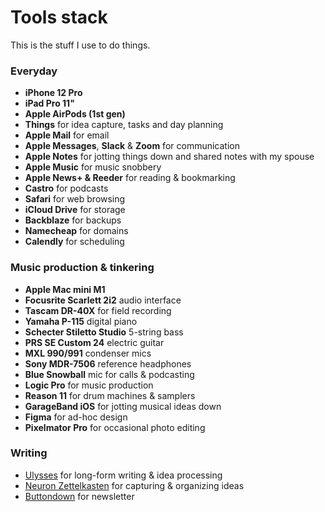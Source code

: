 # Tools stack
This is the stuff I use to do things.

### Everyday
- **iPhone 12 Pro**
- **iPad Pro 11"**
- **Apple AirPods (1st gen)**
- **Things** for idea capture, tasks and day planning
- **Apple Mail** for email
- **Apple Messages**, **Slack** & **Zoom** for communication
- **Apple Notes** for jotting things down and shared notes with my spouse
- **Apple Music** for music snobbery
- **Apple News+ & Reeder** for reading & bookmarking
- **Castro** for podcasts
- **Safari** for web browsing
- **iCloud Drive** for storage
- **Backblaze** for backups
- **Namecheap** for domains
- **Calendly** for scheduling

### Music production & tinkering
- **Apple Mac mini M1**
- **Focusrite Scarlett 2i2** audio interface
- **Tascam DR-40X** for field recording
- **Yamaha P-115** digital piano
- **Schecter Stiletto Studio** 5-string bass
- **PRS SE Custom 24** electric guitar
- **MXL 990/991** condenser mics
- **Sony MDR-7506** reference headphones
- **Blue Snowball** mic for calls & podcasting
- **Logic Pro** for music production
- **Reason 11** for drum machines & samplers
- **GarageBand iOS** for jotting musical ideas down
- **Figma** for ad-hoc design
- **Pixelmator Pro** for occasional photo editing

### Writing
- [Ulysses][1] for long-form writing & idea processing
- [Neuron Zettelkasten][2] for capturing & organizing ideas
- [Buttondown][3] for newsletter

[1]:	https://ulysses.app
[2]:	http://neuron.zettel.page
[3]:	https://buttondown.email